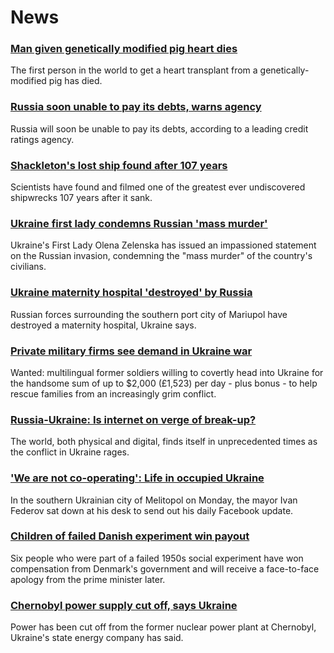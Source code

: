 # News
### [Man given genetically modified pig heart dies](https://www.bbc.com/news/health-60681493)
The first person in the world to get a heart transplant from a genetically-modified pig has died.
### [Russia soon unable to pay its debts, warns agency](https://www.bbc.com/news/business-60672085)
Russia will soon be unable to pay its debts, according to a leading credit ratings agency.
### [Shackleton's lost ship found after 107 years](https://www.bbc.com/news/science-environment-60662541)
Scientists have found and filmed one of the greatest ever undiscovered shipwrecks 107 years after it sank.
### [Ukraine first lady condemns Russian 'mass murder'](https://www.bbc.com/news/world-europe-60674333)
Ukraine's First Lady Olena Zelenska has issued an impassioned statement on the Russian invasion, condemning the "mass murder" of the country's civilians.
### [Ukraine maternity hospital 'destroyed' by Russia](https://www.bbc.com/news/world-europe-60675599)
Russian forces surrounding the southern port city of Mariupol have destroyed a maternity hospital, Ukraine says.
### [Private military firms see demand in Ukraine war](https://www.bbc.com/news/world-us-canada-60669763)
Wanted: multilingual former soldiers willing to covertly head into Ukraine for the handsome sum of up to $2,000 (£1,523) per day - plus bonus - to help rescue families from an increasingly grim conflict.
### [Russia-Ukraine: Is internet on verge of break-up?](https://www.bbc.com/news/technology-60661987)
The world, both physical and digital, finds itself in unprecedented times as the conflict in Ukraine rages.
### ['We are not co-operating': Life in occupied Ukraine](https://www.bbc.com/news/world-europe-60670173)
In the southern Ukrainian city of Melitopol on Monday, the mayor Ivan Federov sat down at his desk to send out his daily Facebook update.
### [Children of failed Danish experiment win payout](https://www.bbc.com/news/world-europe-60646898)
Six people who were part of a failed 1950s social experiment have won compensation from Denmark's government and will receive a face-to-face apology from the prime minister later.
### [Chernobyl power supply cut off, says Ukraine](https://www.bbc.com/news/world-europe-60678598)
Power has been cut off from the former nuclear power plant at Chernobyl, Ukraine's state energy company has said.
